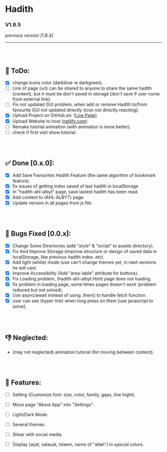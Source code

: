 # Hadith


### V1.8.5
*previous version [1.8.4]*

---

<br>
<br>

## 📝 ToDo:
- [x] change icons color (darkblue => darkgreen).
- [ ] Link of page (url) can be shared to anyone to share the same hadith (content), but it must be don't saved in storage (don't save if user come from external link).
- [ ] Fix not updated GUI problem, when add or remove Hadith to/from favourite GUI not updated directly (icon not directly reacting);
- [x] Upload Project on GitHub on: ([Live Page](https://ali-mahdi-eng.github.io/Hadith/))
- [x] Upload Website to host ([netlify.com](https://www.netlify.com/))
- [ ] Remake tutorial animation (with animation is more better).
- [ ] check if first visit show tutorial.

<br>
<br>

## ✅ Done [0.x.0]:
- [x] Add Save Favourites Hadith Feature (the same algorithm of bookmark feature).
- [x] fix issues of getting index saved of last hadith in localStorage
- [x] In "hadith-ahl-albyt" page, save lastest hadith has been read.
- [x] Add content to (AHL-ALBYT) page.
- [x] Update version in all pages from js file.

<br>
<br>

## 🐞 Bugs Fixed [0.0.x]:
- [x] Change Some Directories (add "style" & "script" to assets directory).
- [x] Fix And Improve Storage (improve structure or design of saved data in localStorage, like previous hadith index..etc).
- [x] Add light (white) mode (use can't change themes yet, in next versions he will can).
- [x] Improve Accessibility (Add "area-lable" attribute for buttons).
- [x] Fix Loading problem, (hadith-ahl-albyt.html) page does not loading.
- [x] fix problem in loading page, some times pages doesn't work (problem reduced but not solved).
- [x] Use async/await instead of using .then() to handle fetch function.
- [x] user can see (hyper link) when long press on them [use javascript to solve].

<br>
<br>

## 👎 Neglected:
- (may not neglected) animation tutorial (for moving between content).

<br>
<br>

## 🔮 Features:
- [ ] Setting (Customize font: size, color, family, gaps, line hight).
- [ ] Move page "About App" into "Settings".
- [ ] Light/Dark Mode.
- [ ] Several themes.
- [ ] Shear with social media.
- [ ] Display (ayat, salauat, tsleem, name of "allah") in special colors.


